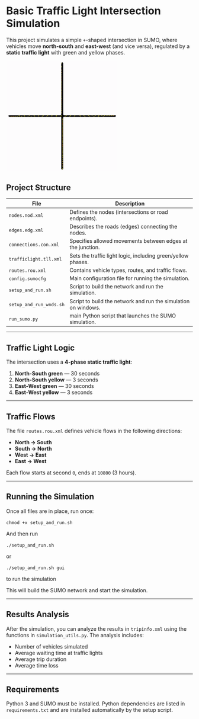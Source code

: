 # Basic Traffic Light Intersection Simulation

This project simulates a simple `+`-shaped intersection in SUMO, where vehicles move **north-south** and **east-west** (and vice versa), regulated by a **static traffic light** with green and yellow phases.

<img src="../assets/simple_intersection.gif" width="300"/>

## Project Structure

| File                   | Description                                               |
|------------------------|-----------------------------------------------------------|
| `nodes.nod.xml`        | Defines the nodes (intersections or road endpoints).      |
| `edges.edg.xml`        | Describes the roads (edges) connecting the nodes.         |
| `connections.con.xml`  | Specifies allowed movements between edges at the junction.|
| `trafficlight.tll.xml` | Sets the traffic light logic, including green/yellow phases.|
| `routes.rou.xml`       | Contains vehicle types, routes, and traffic flows.        |
| `config.sumocfg`       | Main configuration file for running the simulation.       |
| `setup_and_run.sh`     | Script to build the network and run the simulation.    
| `setup_and_run_wnds.sh`| Script to build the network and run the simulation on windows.|
| `run_sumo.py`          | main Python script that launches the SUMO simulation.     |

---

## Traffic Light Logic

The intersection uses a **4-phase static traffic light**:

1. **North-South green** — 30 seconds  
2. **North-South yellow** — 3 seconds  
3. **East-West green** — 30 seconds  
4. **East-West yellow** — 3 seconds  

---

## Traffic Flows

The file `routes.rou.xml` defines vehicle flows in the following directions:

- **North → South**
- **South → North**
- **West → East**
- **East → West**

Each flow starts at second `0`, ends at `10800` (3 hours).

---

## Running the Simulation

Once all files are in place, run once:

```
chmod +x setup_and_run.sh
```

And then run
```
./setup_and_run.sh
```
or
```
./setup_and_run.sh gui
```
to run the simulation

This will build the SUMO network and start the simulation.

---

## Results Analysis

After the simulation, you can analyze the results in `tripinfo.xml` using the functions in `simulation_utils.py`. The analysis includes:

- Number of vehicles simulated
- Average waiting time at traffic lights
- Average trip duration
- Average time loss

---

## Requirements

Python 3 and SUMO must be installed. Python dependencies are listed in `requirements.txt` and are installed automatically by the setup script.
